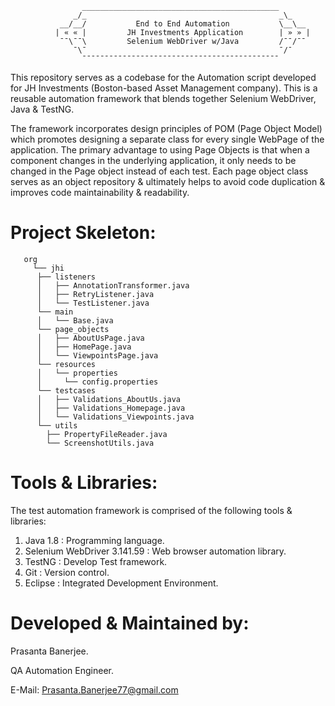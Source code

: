                     ____________________________________________
                  _/_                                           _\_
               __/__/           End to End Automation           \__\__
              | « « |         JH Investments Application        | » » |
               ¯¯\¯¯\         Selenium WebDriver w/Java         /¯¯/¯¯
                  ¯\¯                                           ¯/¯
                    ¯¯¯¯¯¯¯¯¯¯¯¯¯¯¯¯¯¯¯¯¯¯¯¯¯¯¯¯¯¯¯¯¯¯¯¯¯¯¯¯¯¯¯¯
This repository serves as a codebase for the Automation script developed for JH Investments (Boston-based Asset Management company).
This is a reusable automation framework that blends together Selenium WebDriver, Java & TestNG.

The framework incorporates design principles of POM (Page Object Model) which promotes designing a separate class for every single WebPage of the application. The primary advantage to using Page Objects is that when a component changes in the underlying application, 
it only needs to be changed in the Page object instead of each test. Each page object class serves as an object repository & ultimately helps to avoid code duplication & improves code maintainability & readability.

Project Skeleton:
===================
```
   org
     └── jhi
	  ├── listeners
	  │   ├── AnnotationTransformer.java
	  │   ├── RetryListener.java
	  │   └── TestListener.java
	  └── main
	  │   └── Base.java
	  └── page_objects
	  │   ├── AboutUsPage.java
	  │   ├── HomePage.java
	  │   └── ViewpointsPage.java
	  └── resources
	  │   └── properties
	  │	    └── config.properties
	  └── testcases
	  │   ├── Validations_AboutUs.java
	  │   ├── Validations_Homepage.java
	  │   └── Validations_Viewpoints.java
	  └── utils
	  	├── PropertyFileReader.java
		└── ScreenshotUtils.java
```
Tools & Libraries:
====================
The test automation framework is comprised of the following tools & libraries:
  1. Java 1.8 : Programming language.
  2. Selenium WebDriver 3.141.59 : Web browser automation library.
  3. TestNG : Develop Test framework.
  4. Git : Version control.
  5. Eclipse : Integrated Development Environment. 

Developed & Maintained by:
============================
  Prasanta Banerjee.
  
  QA Automation Engineer.
  
  E-Mail: Prasanta.Banerjee77@gmail.com
